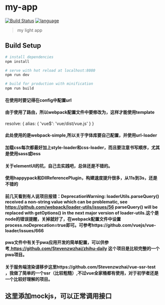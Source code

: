 # my-app

[![Build Status](https://travis-ci.org/Stevenzwzhai/vue2.0-elementUI-axios-vueRouter.svg?branch=master)](https://travis-ci.org/Stevenzwzhai/vue2.0-elementUI-axios-vueRouter)
[![language](https://img.shields.io/badge/language-javascript-green.svg?style=flat)]()

> my light app

## Build Setup

``` bash
# install dependencies
npm install

# serve with hot reload at localhost:8080
npm run dev

# build for production with minification
npm run build
```
#### 在使用时要记得在config中配置url
#### 由于使用了路由，所以webpack配置文件中要修改为，这样才能使用template
resolve: {
        alias: {
            'vue$': 'vue/dist/vue.js'
        }
}
#### 此处使用的是webpack-simple,所以关于字体库要自己配置，并使用url-loader
#### 加载css每次都最好加上style-loader和css-loader，而且要注意书写顺序，尤其是使用sass或less
#### 关于elementUI的坑，自己去实践吧，总体还是不错的。
#### 使用happypack和DllReferencePlugin，构建速度提升很多，从11s到3s，还是不错的

#### 前几天看到有人说项目报错：DeprecationWarning: loaderUtils.parseQuery() received a non-string value which can be problematic, see https://github.com/webpack/loader-utils/issues/56 parseQuery() will be replaced with getOptions() in the next major version of loader-utils.这个是node的错误提醒，关掉就好了，在webpack配置文件中设置process.noDeprecation=true即可。可参考https://github.com/vuejs/vue-loader/issues/666
#### pwa文件中有关于pwa应用开发的简单配置，可以供参考,https://github.com/Stevenzwzhai/zhihu-daily 这个项目是比较完整的一个pwa项目。
#### 关于服务端渲染请移步这里https://github.com/Stevenzwzhai/vue-ssr-test ，我做了简单的一个ssr（比较粗糙）,不过vue全家桶都有使用，对于初学者还是一个比较好理解的项目。
## 这里添加mockjs，可以正常调用接口
